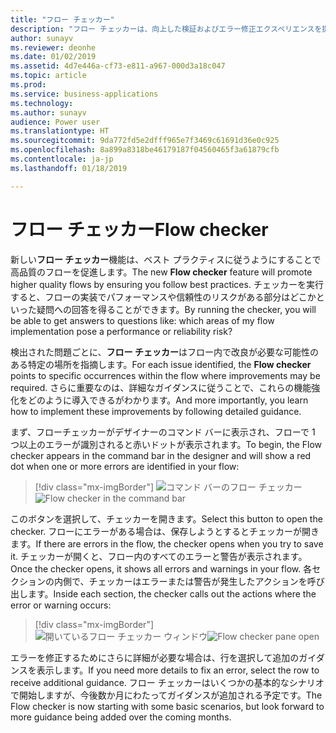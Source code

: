 ```yaml
---
title: "フロー チェッカー"
description: "フロー チェッカーは、向上した検証およびエラー修正エクスペリエンスを提供します。 フロー内のエラーや警告がある場所についてのコンテキスト内ヘルプを取得し、それらのエラーを修正する方法のガイドを参照できます。"
author: sunayv
ms.reviewer: deonhe
ms.date: 01/02/2019
ms.assetid: 4d7e446a-cf73-e811-a967-000d3a18c047
ms.topic: article
ms.prod: 
ms.service: business-applications
ms.technology: 
ms.author: sunayv
audience: Power user
ms.translationtype: HT
ms.sourcegitcommit: 9da772fd5e2dfff965e7f3469c61691d36e0c925
ms.openlocfilehash: 8a899a8318be46179187f04560465f3a61879cfb
ms.contentlocale: ja-jp
ms.lasthandoff: 01/18/2019

---
```

# <a name="flow-checker"></a><span data-ttu-id="13add-104">フロー チェッカー</span><span class="sxs-lookup"><span data-stu-id="13add-104">Flow checker</span></span>




<span data-ttu-id="13add-105">新しい**フロー チェッカー**機能は、ベスト プラクティスに従うようにすることで高品質のフローを促進します。</span><span class="sxs-lookup"><span data-stu-id="13add-105">The new **Flow checker** feature will promote higher quality flows by ensuring you follow best practices.</span></span> <span data-ttu-id="13add-106">チェッカーを実行すると、フローの実装でパフォーマンスや信頼性のリスクがある部分はどこかといった疑問への回答を得ることができます。</span><span class="sxs-lookup"><span data-stu-id="13add-106">By running the checker, you will be able to get answers to questions like: which areas of my flow implementation pose a performance or reliability risk?</span></span>

<span data-ttu-id="13add-107">検出された問題ごとに、**フロー チェッカー**はフロー内で改良が必要な可能性のある特定の場所を指摘します。</span><span class="sxs-lookup"><span data-stu-id="13add-107">For each issue identified, the **Flow checker** points to specific occurrences within the flow where improvements may be required.</span></span> <span data-ttu-id="13add-108">さらに重要なのは、詳細なガイダンスに従うことで、これらの機能強化をどのように導入できるがわかります。</span><span class="sxs-lookup"><span data-stu-id="13add-108">And more importantly, you learn how to implement these improvements by following detailed guidance.</span></span> 

<span data-ttu-id="13add-109">まず、フローチェッカーがデザイナーのコマンド バーに表示され、フローで 1 つ以上のエラーが識別されると赤いドットが表示されます。</span><span class="sxs-lookup"><span data-stu-id="13add-109">To begin, the Flow checker appears in the command bar in the designer and will show a red dot when one or more errors are identified in your flow:</span></span>

> [!div class="mx-imgBorder"]
> <span data-ttu-id="13add-110">![コマンド バーのフロー チェッカー](media/flow-checker-1.png "コマンド バーのフロー チェッカー")</span><span class="sxs-lookup"><span data-stu-id="13add-110">![Flow checker in the command bar](media/flow-checker-1.png "Flow checker in the command bar")</span></span>

<span data-ttu-id="13add-111">このボタンを選択して、チェッカーを開きます。</span><span class="sxs-lookup"><span data-stu-id="13add-111">Select this button to open the checker.</span></span> <span data-ttu-id="13add-112">フローにエラーがある場合は、保存しようとするとチェッカーが開きます。</span><span class="sxs-lookup"><span data-stu-id="13add-112">If there are errors in the flow, the checker opens when you try to save it.</span></span> <span data-ttu-id="13add-113">チェッカーが開くと、フロー内のすべてのエラーと警告が表示されます。</span><span class="sxs-lookup"><span data-stu-id="13add-113">Once the checker opens, it shows all errors and warnings in your flow.</span></span> <span data-ttu-id="13add-114">各セクションの内側で、チェッカーはエラーまたは警告が発生したアクションを呼び出します。</span><span class="sxs-lookup"><span data-stu-id="13add-114">Inside each section, the checker calls out the actions where the error or warning occurs:</span></span>

> [!div class="mx-imgBorder"]
> <span data-ttu-id="13add-115">![開いているフロー チェッカー ウィンドウ](media/flow-checker-2.png "開いているフロー チェッカー ウィンドウ")</span><span class="sxs-lookup"><span data-stu-id="13add-115">![Flow checker pane open](media/flow-checker-2.png "Flow checker pane open")</span></span>

<span data-ttu-id="13add-116">エラーを修正するためにさらに詳細が必要な場合は、行を選択して追加のガイダンスを表示します。</span><span class="sxs-lookup"><span data-stu-id="13add-116">If you need more details to fix an error, select the row to receive additional guidance.</span></span> <span data-ttu-id="13add-117">フロー チェッカーはいくつかの基本的なシナリオで開始しますが、今後数か月にわたってガイダンスが追加される予定です。</span><span class="sxs-lookup"><span data-stu-id="13add-117">The Flow checker is now starting with some basic scenarios, but look forward to more guidance being added over the coming months.</span></span>
